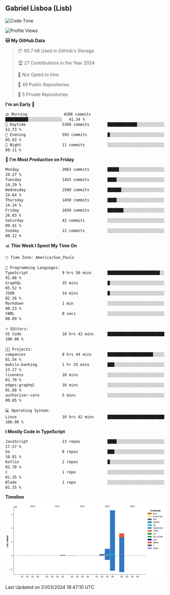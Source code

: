 ## Gabriel Lisboa (Lisb)

<!--START_SECTION:waka-->
![Code Time](http://img.shields.io/badge/Code%20Time-464%20hrs%2047%20mins-blue)

![Profile Views](http://img.shields.io/badge/Profile%20Views-0-blue)

**🐱 My GitHub Data** 

> 📦 60.7 kB Used in GitHub's Storage 
 > 
> 🏆 27 Contributions in the Year 2024
 > 
> 🚫 Not Opted to Hire
 > 
> 📜 49 Public Repositories 
 > 
> 🔑 5 Private Repositories 
 > 
**I'm an Early 🐤** 

```text
🌞 Morning                4208 commits        ██████████░░░░░░░░░░░░░░░   41.34 % 
🌆 Daytime                5368 commits        █████████████░░░░░░░░░░░░   52.73 % 
🌃 Evening                593 commits         █░░░░░░░░░░░░░░░░░░░░░░░░   05.83 % 
🌙 Night                  11 commits          ░░░░░░░░░░░░░░░░░░░░░░░░░   00.11 % 
```
📅 **I'm Most Productive on Friday** 

```text
Monday                   2063 commits        █████░░░░░░░░░░░░░░░░░░░░   20.27 % 
Tuesday                  1455 commits        ████░░░░░░░░░░░░░░░░░░░░░   14.29 % 
Wednesday                2508 commits        ██████░░░░░░░░░░░░░░░░░░░   24.64 % 
Thursday                 1450 commits        ████░░░░░░░░░░░░░░░░░░░░░   14.24 % 
Friday                   2650 commits        ███████░░░░░░░░░░░░░░░░░░   26.03 % 
Saturday                 42 commits          ░░░░░░░░░░░░░░░░░░░░░░░░░   00.41 % 
Sunday                   12 commits          ░░░░░░░░░░░░░░░░░░░░░░░░░   00.12 % 
```


📊 **This Week I Spent My Time On** 

```text
🕑︎ Time Zone: America/Sao_Paulo

💬 Programming Languages: 
TypeScript               9 hrs 50 mins       ███████████████████████░░   91.88 % 
GraphQL                  35 mins             █░░░░░░░░░░░░░░░░░░░░░░░░   05.52 % 
JSON                     14 mins             █░░░░░░░░░░░░░░░░░░░░░░░░   02.26 % 
Markdown                 1 min               ░░░░░░░░░░░░░░░░░░░░░░░░░   00.23 % 
YAML                     0 secs              ░░░░░░░░░░░░░░░░░░░░░░░░░   00.09 % 

🔥 Editors: 
VS Code                  10 hrs 42 mins      █████████████████████████   100.00 % 

🐱‍💻 Projects: 
companies                8 hrs 44 mins       ████████████████████░░░░░   81.54 % 
mobile-banking           1 hr 25 mins        ███░░░░░░░░░░░░░░░░░░░░░░   13.27 % 
liveness                 10 mins             ░░░░░░░░░░░░░░░░░░░░░░░░░   01.70 % 
edges-graphql            10 mins             ░░░░░░░░░░░░░░░░░░░░░░░░░   01.68 % 
authorizer-core          5 mins              ░░░░░░░░░░░░░░░░░░░░░░░░░   00.85 % 

💻 Operating System: 
Linux                    10 hrs 42 mins      █████████████████████████   100.00 % 
```

**I Mostly Code in TypeScript** 

```text
JavaScript               13 repos            ████░░░░░░░░░░░░░░░░░░░░░   17.57 % 
Go                       8 repos             ███░░░░░░░░░░░░░░░░░░░░░░   10.81 % 
Kotlin                   2 repos             █░░░░░░░░░░░░░░░░░░░░░░░░   02.70 % 
C                        1 repo              ░░░░░░░░░░░░░░░░░░░░░░░░░   01.35 % 
Blade                    1 repo              ░░░░░░░░░░░░░░░░░░░░░░░░░   01.35 % 
```



**Timeline**

![Lines of Code chart](https://raw.githubusercontent.com/tenlisboa/tenlisboa/main/assets/bar_graph.png)


 Last Updated on 21/03/2024 18:47:10 UTC
<!--END_SECTION:waka-->
